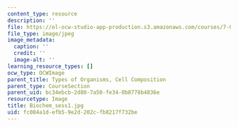 ```yaml
---
content_type: resource
description: ''
file: https://ol-ocw-studio-app-production.s3.amazonaws.com/courses/7-01sc-fundamentals-of-biology-fall-2011/fc084a1defb59e2d202cfb8217f732be_Biochem_sess1.jpg
file_type: image/jpeg
image_metadata:
  caption: ''
  credit: ''
  image-alt: ''
learning_resource_types: []
ocw_type: OCWImage
parent_title: Types of Organisms, Cell Composition
parent_type: CourseSection
parent_uid: bc34ebcb-2d80-7a50-fe34-0b8778b4836e
resourcetype: Image
title: Biochem_sess1.jpg
uid: fc084a1d-efb5-9e2d-202c-fb8217f732be
---
```

